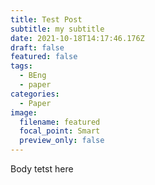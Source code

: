 ```yaml
---
title: Test Post
subtitle: my subtitle
date: 2021-10-18T14:17:46.176Z
draft: false
featured: false
tags:
  - BEng
  - paper
categories:
  - Paper
image:
  filename: featured
  focal_point: Smart
  preview_only: false
---
```

Body tetst here